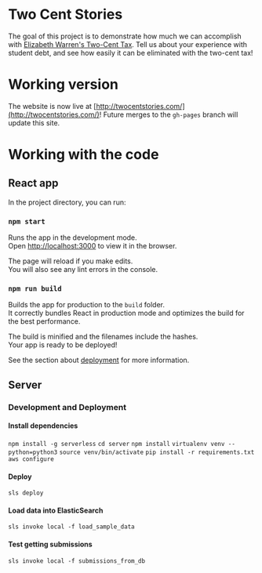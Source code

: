 # Two Cent Stories

The goal of this project is to demonstrate how much we can accomplish with [Elizabeth Warren's Two-Cent Tax](https://elizabethwarren.com/plans/ultra-millionaire-tax). Tell us about your experience with student debt, and see how easily it can be eliminated with the two-cent tax!

# Working version

The website is now live at [http://twocentstories.com/](http://twocentstories.com/)! Future merges to the `gh-pages` branch will update this site.

# Working with the code

## React app

In the project directory, you can run:

### `npm start`

Runs the app in the development mode.<br />
Open [http://localhost:3000](http://localhost:3000) to view it in the browser.

The page will reload if you make edits.<br />
You will also see any lint errors in the console.

### `npm run build`

Builds the app for production to the `build` folder.<br />
It correctly bundles React in production mode and optimizes the build for the best performance.

The build is minified and the filenames include the hashes.<br />
Your app is ready to be deployed!

See the section about [deployment](https://facebook.github.io/create-react-app/docs/deployment) for more information.

## Server

### Development and Deployment

#### Install dependencies
`npm install -g serverless`
`cd server`
`npm install`
`virtualenv venv --python=python3`
`source venv/bin/activate`
`pip install -r requirements.txt`
`aws configure`

#### Deploy
`sls deploy`

#### Load data into ElasticSearch
`sls invoke local -f load_sample_data`

#### Test getting submissions
`sls invoke local -f submissions_from_db`
